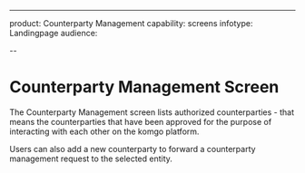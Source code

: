 ---
product: Counterparty Management
capability: screens
infotype: Landingpage
audience:

--

# Counterparty Management Screen

The Counterparty Management screen lists authorized counterparties - that means the counterparties that have been approved for the purpose of interacting with each other on the komgo platform.

Users can also add a new counterparty to forward a counterparty management request to the selected entity.

<!--stackedit_data:
eyJoaXN0b3J5IjpbLTkzMzE0MjU5OV19
-->